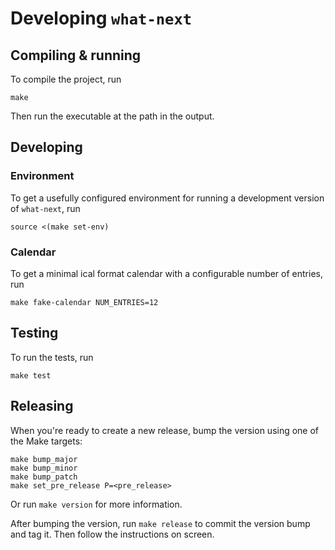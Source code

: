 # Developing `what-next`

## Compiling & running
To compile the project, run

```shell
make 
```

Then run the executable at the path in the output.

## Developing
### Environment
To get a usefully configured environment for running a development version of `what-next`, run

```
source <(make set-env)
```

### Calendar
To get a minimal ical format calendar with a configurable number of entries, run

```
make fake-calendar NUM_ENTRIES=12
```

## Testing
To run the tests, run
```shell
make test
```

## Releasing

When you're ready to create a new release, bump the version using one of the Make targets:
```shell
make bump_major
make bump_minor
make bump_patch
make set_pre_release P=<pre_release>
```

Or run `make version` for more information.

After bumping the version, run `make release` to commit the version bump and tag it. Then follow the instructions on screen. 